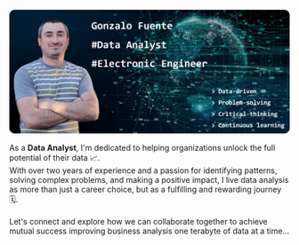 ![Hero Profile](Hero.png)

As a <strong>Data Analyst</strong>, I'm dedicated to helping organizations unlock the full potential of their data 📈. <br>
With over two years of experience and a passion for identifying patterns, solving complex problems, and making a positive impact, I live data analysis as more than just a career choice, but as a fulfilling and rewarding journey 🗓️. <br><br>
Let's connect and explore how we can collaborate together to achieve mutual success improving business analysis one terabyte of data at a time...
